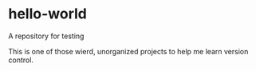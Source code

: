 # hello-world
A repository for testing

This is one of those wierd, unorganized projects to help me learn version control.
